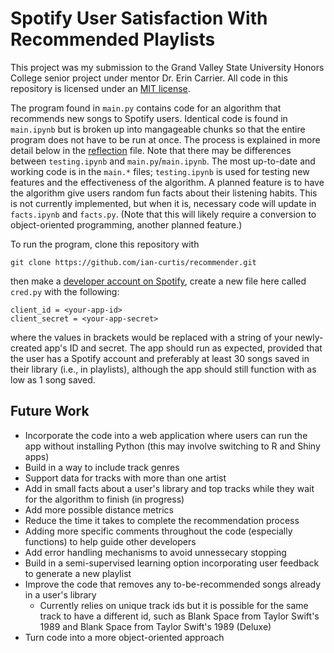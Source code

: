 # Spotify User Satisfaction With Recommended Playlists

This project was my submission to the Grand Valley State University Honors College senior project under mentor Dr. Erin Carrier. All code in this repository is licensed under an [MIT license](LICENSE).

The program found in `main.py` contains code for an algorithm that recommends new songs to Spotify users. Identical code is found in `main.ipynb` but is broken up into mangageable chunks so that the entire program does not have to be run at once. The process is explained in more detail below in the [reflection](reflection.md) file. Note that there may be differences between `testing.ipynb` and `main.py`/`main.ipynb`. The most up-to-date and working code is in the `main.*` files; `testing.ipynb` is used for testing new features and the effectiveness of the algorithm. A planned feature is to have the algorithm give users random fun facts about their listening habits. This is not currently implemented, but when it is, necessary code will update in `facts.ipynb` and `facts.py`. (Note that this will likely require a conversion to object-oriented programming, another planned feature.)

To run the program, clone this repository with

```
git clone https://github.com/ian-curtis/recommender.git
```

then make a [developer account on Spotify](https://developer.spotify.com/), create a new file here called `cred.py` with the following:

```
client_id = <your-app-id>
client_secret = <your-app-secret>
```

where the values in brackets would be replaced with a string of your newly-created app's ID and secret. The app should run as expected, provided that the user has a Spotify account and preferably at least 30 songs saved in their library (i.e., in playlists), although the app should still function with as low as 1 song saved.

## Future Work
* Incorporate the code into a web application where users can run the app without installing Python (this may involve switching to R and Shiny apps)
* Build in a way to include track genres
* Support data for tracks with more than one artist
* Add in small facts about a user's library and top tracks while they wait for the algorithm to finish (in progress)
* Add more possible distance metrics
* Reduce the time it takes to complete the recommendation process
* Adding more specific comments throughout the code (especially functions) to help guide other developers
* Add error handling mechanisms to avoid unnessecary stopping
* Build in a semi-supervised learning option incorporating user feedback to generate a new playlist
* Improve the code that removes any to-be-recommended songs already in a user's library
  * Currently relies on unique track ids but it is possible for the same track to have a different id, such as Blank Space from Taylor Swift's 1989 and Blank Space from Taylor Swift's 1989 (Deluxe)
* Turn code into a more object-oriented approach